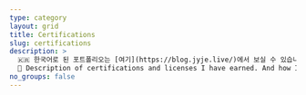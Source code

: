 ```yaml
---
type: category
layout: grid
title: Certifications
slug: certifications
description: >
  🇰🇷 한국어로 된 포트폴리오는 [여기](https://blog.jyje.live/)에서 보실 수 있습니다. <br/>
  🪪 Description of certifications and licenses I have earned. And how I prepared for them, what it worths, and how I can help you to get them.
no_groups: false
---
```

